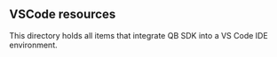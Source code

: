 ## VSCode resources
This directory holds all items that integrate QB SDK into a VS Code IDE environment.